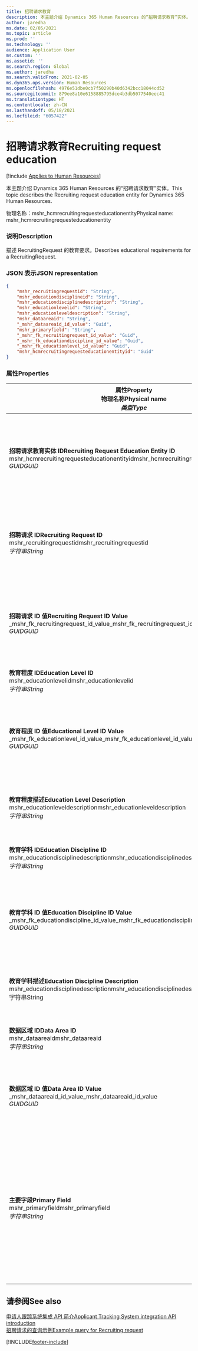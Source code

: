 ```yaml
---
title: 招聘请求教育
description: 本主题介绍 Dynamics 365 Human Resources 的“招聘请求教育”实体。
author: jaredha
ms.date: 02/05/2021
ms.topic: article
ms.prod: ''
ms.technology: ''
audience: Application User
ms.custom: ''
ms.assetid: ''
ms.search.region: Global
ms.author: jaredha
ms.search.validFrom: 2021-02-05
ms.dyn365.ops.version: Human Resources
ms.openlocfilehash: 4976e51dbe0cb7f50290b40d6342bcc18044cd52
ms.sourcegitcommit: 879ee8a10e6158885795dce4b3db5077540eec41
ms.translationtype: HT
ms.contentlocale: zh-CN
ms.lasthandoff: 05/18/2021
ms.locfileid: "6057422"
---
```

# <a name="recruiting-request-education"></a><span data-ttu-id="e9662-103">招聘请求教育</span><span class="sxs-lookup"><span data-stu-id="e9662-103">Recruiting request education</span></span>

[!include [Applies to Human Resources](../includes/applies-to-hr.md)]

<span data-ttu-id="e9662-104">本主题介绍 Dynamics 365 Human Resources 的“招聘请求教育”实体。</span><span class="sxs-lookup"><span data-stu-id="e9662-104">This topic describes the Recruiting request education entity for Dynamics 365 Human Resources.</span></span>

<span data-ttu-id="e9662-105">物理名称：mshr_hcmrecruitingrequesteducationentity</span><span class="sxs-lookup"><span data-stu-id="e9662-105">Physical name: mshr_hcmrecruitingrequesteducationentity</span></span>

### <a name="description"></a><span data-ttu-id="e9662-106">说明</span><span class="sxs-lookup"><span data-stu-id="e9662-106">Description</span></span>

<span data-ttu-id="e9662-107">描述 RecruitingRequest 的教育要求。</span><span class="sxs-lookup"><span data-stu-id="e9662-107">Describes educational requirements for a RecruitingRequest.</span></span>

### <a name="json-representation"></a><span data-ttu-id="e9662-108">JSON 表示</span><span class="sxs-lookup"><span data-stu-id="e9662-108">JSON representation</span></span>

```json
{
    "mshr_recruitingrequestid": "String",
    "mshr_educationdisciplineid": "String",
    "mshr_educationdisciplinedescription": "String",
    "mshr_educationlevelid": "String",
    "mshr_educationleveldescription": "String",
    "mshr_dataareaid": "String",
    "_mshr_dataareaid_id_value": "Guid",
    "mshr_primaryfield": "String",
    "_mshr_fk_recruitingrequest_id_value": "Guid",
    "_mshr_fk_educationdiscipline_id_value": "Guid",
    "_mshr_fk_educationlevel_id_value": "Guid",
    "mshr_hcmrecruitingrequesteducationentityid": "Guid"
}
```

### <a name="properties"></a><span data-ttu-id="e9662-109">属性</span><span class="sxs-lookup"><span data-stu-id="e9662-109">Properties</span></span>

| <span data-ttu-id="e9662-110">属性</span><span class="sxs-lookup"><span data-stu-id="e9662-110">Property</span></span><br><span data-ttu-id="e9662-111">**物理名称**</span><span class="sxs-lookup"><span data-stu-id="e9662-111">**Physical name**</span></span><br><span data-ttu-id="e9662-112">**_类型_**</span><span class="sxs-lookup"><span data-stu-id="e9662-112">**_Type_**</span></span> | <span data-ttu-id="e9662-113">使用</span><span class="sxs-lookup"><span data-stu-id="e9662-113">Use</span></span> | <span data-ttu-id="e9662-114">说明</span><span class="sxs-lookup"><span data-stu-id="e9662-114">Description</span></span> |
| --- | --- | --- |
| <span data-ttu-id="e9662-115">**招聘请求教育实体 ID**</span><span class="sxs-lookup"><span data-stu-id="e9662-115">**Recruiting Request Education Entity ID**</span></span><br><span data-ttu-id="e9662-116">mshr_hcmrecruitingrequesteducationentityid</span><span class="sxs-lookup"><span data-stu-id="e9662-116">mshr_hcmrecruitingrequesteducationentityid</span></span><br><span data-ttu-id="e9662-117">*GUID*</span><span class="sxs-lookup"><span data-stu-id="e9662-117">*GUID*</span></span> | <span data-ttu-id="e9662-118">只读</span><span class="sxs-lookup"><span data-stu-id="e9662-118">Read-only</span></span><br><span data-ttu-id="e9662-119">必填</span><span class="sxs-lookup"><span data-stu-id="e9662-119">Required</span></span> | <span data-ttu-id="e9662-120">系统生成的招聘请求教育记录的唯一标识符。</span><span class="sxs-lookup"><span data-stu-id="e9662-120">System-generated unique identifier for the Recruiting Request Education record.</span></span> |
| <span data-ttu-id="e9662-121">**招聘请求 ID**</span><span class="sxs-lookup"><span data-stu-id="e9662-121">**Recruiting Request ID**</span></span><br><span data-ttu-id="e9662-122">mshr_recruitingrequestid</span><span class="sxs-lookup"><span data-stu-id="e9662-122">mshr_recruitingrequestid</span></span><br><span data-ttu-id="e9662-123">*字符串*</span><span class="sxs-lookup"><span data-stu-id="e9662-123">*String*</span></span> | <span data-ttu-id="e9662-124">写入一次</span><span class="sxs-lookup"><span data-stu-id="e9662-124">Write-once</span></span><br><span data-ttu-id="e9662-125">必填</span><span class="sxs-lookup"><span data-stu-id="e9662-125">Required</span></span> | <span data-ttu-id="e9662-126">相关招聘请求的用户可读的唯一标识符。</span><span class="sxs-lookup"><span data-stu-id="e9662-126">The user-readable unique identifier of the related recruiting request.</span></span> |
| <span data-ttu-id="e9662-127">**招聘请求 ID 值**</span><span class="sxs-lookup"><span data-stu-id="e9662-127">**Recruiting Request ID Value**</span></span><br><span data-ttu-id="e9662-128">_mshr_fk_recruitingrequest_id_value</span><span class="sxs-lookup"><span data-stu-id="e9662-128">_mshr_fk_recruitingrequest_id_value</span></span><br><span data-ttu-id="e9662-129">*GUID*</span><span class="sxs-lookup"><span data-stu-id="e9662-129">*GUID*</span></span> | <span data-ttu-id="e9662-130">只读</span><span class="sxs-lookup"><span data-stu-id="e9662-130">Read-only</span></span><br><span data-ttu-id="e9662-131">必填</span><span class="sxs-lookup"><span data-stu-id="e9662-131">Required</span></span><br><span data-ttu-id="e9662-132">外键：mshr_hcmrecruitingrequestentity 的 mshr_hcmrecruitingrequestentityid</span><span class="sxs-lookup"><span data-stu-id="e9662-132">Foreign key: mshr_hcmrecruitingrequestentityid of mshr_hcmrecruitingrequestentity</span></span> | <span data-ttu-id="e9662-133">系统生成的相关招聘请求的唯一标识符。</span><span class="sxs-lookup"><span data-stu-id="e9662-133">System-generated unique identifier of the related recruiting request.</span></span> |
| <span data-ttu-id="e9662-134">**教育程度 ID**</span><span class="sxs-lookup"><span data-stu-id="e9662-134">**Education Level ID**</span></span><br><span data-ttu-id="e9662-135">mshr_educationlevelid</span><span class="sxs-lookup"><span data-stu-id="e9662-135">mshr_educationlevelid</span></span><br><span data-ttu-id="e9662-136">*字符串*</span><span class="sxs-lookup"><span data-stu-id="e9662-136">*String*</span></span> | <span data-ttu-id="e9662-137">写入一次</span><span class="sxs-lookup"><span data-stu-id="e9662-137">Write-once</span></span><br><span data-ttu-id="e9662-138">必填</span><span class="sxs-lookup"><span data-stu-id="e9662-138">Required</span></span> | <span data-ttu-id="e9662-139">所需教育程度。</span><span class="sxs-lookup"><span data-stu-id="e9662-139">The level of education required.</span></span> |
| <span data-ttu-id="e9662-140">**教育程度 ID 值**</span><span class="sxs-lookup"><span data-stu-id="e9662-140">**Educational Level ID Value**</span></span><br><span data-ttu-id="e9662-141">_mshr_fk_educationlevel_id_value</span><span class="sxs-lookup"><span data-stu-id="e9662-141">_mshr_fk_educationlevel_id_value</span></span><br><span data-ttu-id="e9662-142">*GUID*</span><span class="sxs-lookup"><span data-stu-id="e9662-142">*GUID*</span></span> | <span data-ttu-id="e9662-143">只读</span><span class="sxs-lookup"><span data-stu-id="e9662-143">Read-only</span></span><br><span data-ttu-id="e9662-144">必填</span><span class="sxs-lookup"><span data-stu-id="e9662-144">Required</span></span><br><span data-ttu-id="e9662-145">外键：mshr_hcmeducationlevelentity 的 mshr_hcmeducationlevelentityid</span><span class="sxs-lookup"><span data-stu-id="e9662-145">Foreign key: mshr_hcmeducationlevelentityid of mshr_hcmeducationlevelentity</span></span> | <span data-ttu-id="e9662-146">系统生成的所需教育程度的唯一标识符。</span><span class="sxs-lookup"><span data-stu-id="e9662-146">System-generated unique identifier of the level of education required.</span></span> |
| <span data-ttu-id="e9662-147">**教育程度描述**</span><span class="sxs-lookup"><span data-stu-id="e9662-147">**Education Level Description**</span></span><br><span data-ttu-id="e9662-148">mshr_educationleveldescription</span><span class="sxs-lookup"><span data-stu-id="e9662-148">mshr_educationleveldescription</span></span><br><span data-ttu-id="e9662-149">*字符串*</span><span class="sxs-lookup"><span data-stu-id="e9662-149">*String*</span></span> | <span data-ttu-id="e9662-150">只读</span><span class="sxs-lookup"><span data-stu-id="e9662-150">Read-only</span></span><br><span data-ttu-id="e9662-151">必填</span><span class="sxs-lookup"><span data-stu-id="e9662-151">Required</span></span> | <span data-ttu-id="e9662-152">技能所需的教育程度的描述。</span><span class="sxs-lookup"><span data-stu-id="e9662-152">The description of the level required for the skill.</span></span> |
| <span data-ttu-id="e9662-153">**教育学科 ID**</span><span class="sxs-lookup"><span data-stu-id="e9662-153">**Education Discipline ID**</span></span><br><span data-ttu-id="e9662-154">mshr_educationdisciplinedescription</span><span class="sxs-lookup"><span data-stu-id="e9662-154">mshr_educationdisciplinedescription</span></span><br><span data-ttu-id="e9662-155">*字符串*</span><span class="sxs-lookup"><span data-stu-id="e9662-155">*String*</span></span> | <span data-ttu-id="e9662-156">写入一次</span><span class="sxs-lookup"><span data-stu-id="e9662-156">Write-once</span></span><br><span data-ttu-id="e9662-157">必填</span><span class="sxs-lookup"><span data-stu-id="e9662-157">Required</span></span> | <span data-ttu-id="e9662-158">教育学科所在的领域。</span><span class="sxs-lookup"><span data-stu-id="e9662-158">The area of educational discipline.</span></span> |
| <span data-ttu-id="e9662-159">**教育学科 ID 值**</span><span class="sxs-lookup"><span data-stu-id="e9662-159">**Education Discipline ID Value**</span></span><br><span data-ttu-id="e9662-160">_mshr_fk_educationdiscipline_id_value</span><span class="sxs-lookup"><span data-stu-id="e9662-160">_mshr_fk_educationdiscipline_id_value</span></span><br><span data-ttu-id="e9662-161">*GUID*</span><span class="sxs-lookup"><span data-stu-id="e9662-161">*GUID*</span></span> | <span data-ttu-id="e9662-162">只读</span><span class="sxs-lookup"><span data-stu-id="e9662-162">Read-only</span></span><br><span data-ttu-id="e9662-163">必填</span><span class="sxs-lookup"><span data-stu-id="e9662-163">Required</span></span><br><span data-ttu-id="e9662-164">外键：mshr_hcmeducationdisciplineentity 的 mshr_hcmeducationdisciplineentityid</span><span class="sxs-lookup"><span data-stu-id="e9662-164">Foreign key: mshr_hcmeducationdisciplineentityid of mshr_hcmeducationdisciplineentity</span></span> | <span data-ttu-id="e9662-165">系统生成的教育学科所在领域的唯一标识符。</span><span class="sxs-lookup"><span data-stu-id="e9662-165">System-generated unique identifier of the area of educational discipline.</span></span> |
| <span data-ttu-id="e9662-166">**教育学科描述**</span><span class="sxs-lookup"><span data-stu-id="e9662-166">**Education Discipline Description**</span></span><br><span data-ttu-id="e9662-167">mshr_educationdisciplinedescription</span><span class="sxs-lookup"><span data-stu-id="e9662-167">mshr_educationdisciplinedescription</span></span><br><span data-ttu-id="e9662-168">字符串</span><span class="sxs-lookup"><span data-stu-id="e9662-168">String</span></span> | <span data-ttu-id="e9662-169">只读</span><span class="sxs-lookup"><span data-stu-id="e9662-169">Read-only</span></span><br><span data-ttu-id="e9662-170">必填</span><span class="sxs-lookup"><span data-stu-id="e9662-170">Required</span></span> | <span data-ttu-id="e9662-171">教育学科所在领域的描述。</span><span class="sxs-lookup"><span data-stu-id="e9662-171">The description of the area of educational discipline.</span></span> |
| <span data-ttu-id="e9662-172">**数据区域 ID**</span><span class="sxs-lookup"><span data-stu-id="e9662-172">**Data Area ID**</span></span><br><span data-ttu-id="e9662-173">mshr_dataareaid</span><span class="sxs-lookup"><span data-stu-id="e9662-173">mshr_dataareaid</span></span><br><span data-ttu-id="e9662-174">*字符串*</span><span class="sxs-lookup"><span data-stu-id="e9662-174">*String*</span></span> | <span data-ttu-id="e9662-175">读/写</span><span class="sxs-lookup"><span data-stu-id="e9662-175">Read/write</span></span><br><span data-ttu-id="e9662-176">可选</span><span class="sxs-lookup"><span data-stu-id="e9662-176">Optional</span></span> | <span data-ttu-id="e9662-177">指定法人（公司）。</span><span class="sxs-lookup"><span data-stu-id="e9662-177">Specifies the legal entity (company).</span></span>|
| <span data-ttu-id="e9662-178">**数据区域 ID 值**</span><span class="sxs-lookup"><span data-stu-id="e9662-178">**Data Area ID Value**</span></span><br><span data-ttu-id="e9662-179">_mshr_dataareaid_id_value</span><span class="sxs-lookup"><span data-stu-id="e9662-179">_mshr_dataareaid_id_value</span></span><br><span data-ttu-id="e9662-180">*GUID*</span><span class="sxs-lookup"><span data-stu-id="e9662-180">*GUID*</span></span> | <span data-ttu-id="e9662-181">只读</span><span class="sxs-lookup"><span data-stu-id="e9662-181">Read-only</span></span><br><span data-ttu-id="e9662-182">可选</span><span class="sxs-lookup"><span data-stu-id="e9662-182">Optional</span></span><br><span data-ttu-id="e9662-183">外键：cdm_company 实体的 cdm_companyid</span><span class="sxs-lookup"><span data-stu-id="e9662-183">Foreign key: cdm_companyid of cdm_company entity</span></span> | <span data-ttu-id="e9662-184">系统生成的标识法人（公司）的 GUID 值。</span><span class="sxs-lookup"><span data-stu-id="e9662-184">System-generated GUID value identifying the legal entity (company).</span></span> |
| <span data-ttu-id="e9662-185">**主要字段**</span><span class="sxs-lookup"><span data-stu-id="e9662-185">**Primary Field**</span></span><br><span data-ttu-id="e9662-186">mshr_primaryfield</span><span class="sxs-lookup"><span data-stu-id="e9662-186">mshr_primaryfield</span></span><br><span data-ttu-id="e9662-187">*字符串*</span><span class="sxs-lookup"><span data-stu-id="e9662-187">*String*</span></span> | <span data-ttu-id="e9662-188">只读</span><span class="sxs-lookup"><span data-stu-id="e9662-188">Read-only</span></span><br><span data-ttu-id="e9662-189">必填</span><span class="sxs-lookup"><span data-stu-id="e9662-189">Required</span></span> | <span data-ttu-id="e9662-190">招聘请求值、教育程度 ID 和教育学科 ID 的串联，作为唯一标识记录的另一种方法。</span><span class="sxs-lookup"><span data-stu-id="e9662-190">Concatenation of Recruiting Request value, Education Level ID, and Education Discipline ID as another method to uniquely identify the record.</span></span> |

## <a name="see-also"></a><span data-ttu-id="e9662-191">请参阅</span><span class="sxs-lookup"><span data-stu-id="e9662-191">See also</span></span>

[<span data-ttu-id="e9662-192">申请人跟踪系统集成 API 简介</span><span class="sxs-lookup"><span data-stu-id="e9662-192">Applicant Tracking System integration API introduction</span></span>](hr-admin-integration-ats-api-introduction.md)<br>
[<span data-ttu-id="e9662-193">招聘请求的查询示例</span><span class="sxs-lookup"><span data-stu-id="e9662-193">Example query for Recruiting request</span></span>](hr-admin-integration-ats-api-recruiting-request-example-query.md)



[!INCLUDE[footer-include](../includes/footer-banner.md)]